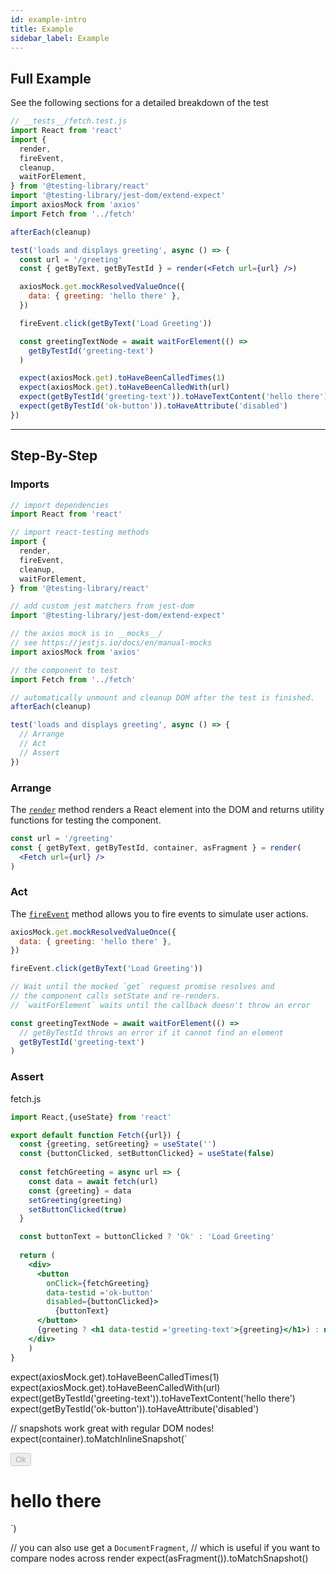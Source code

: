 ```yaml
---
id: example-intro
title: Example
sidebar_label: Example
---
```


## Full Example

See the following sections for a detailed breakdown of the test

```jsx
// __tests__/fetch.test.js
import React from 'react'
import {
  render,
  fireEvent,
  cleanup,
  waitForElement,
} from '@testing-library/react'
import '@testing-library/jest-dom/extend-expect'
import axiosMock from 'axios'
import Fetch from '../fetch'

afterEach(cleanup)

test('loads and displays greeting', async () => {
  const url = '/greeting'
  const { getByText, getByTestId } = render(<Fetch url={url} />)

  axiosMock.get.mockResolvedValueOnce({
    data: { greeting: 'hello there' },
  })

  fireEvent.click(getByText('Load Greeting'))

  const greetingTextNode = await waitForElement(() =>
    getByTestId('greeting-text')
  )

  expect(axiosMock.get).toHaveBeenCalledTimes(1)
  expect(axiosMock.get).toHaveBeenCalledWith(url)
  expect(getByTestId('greeting-text')).toHaveTextContent('hello there')
  expect(getByTestId('ok-button')).toHaveAttribute('disabled')
})
```

---

## Step-By-Step

### Imports

```jsx
// import dependencies
import React from 'react'

// import react-testing methods
import {
  render,
  fireEvent,
  cleanup,
  waitForElement,
} from '@testing-library/react'

// add custom jest matchers from jest-dom
import '@testing-library/jest-dom/extend-expect'

// the axios mock is in __mocks__/
// see https://jestjs.io/docs/en/manual-mocks
import axiosMock from 'axios'

// the component to test
import Fetch from '../fetch'
```

```jsx
// automatically unmount and cleanup DOM after the test is finished.
afterEach(cleanup)

test('loads and displays greeting', async () => {
  // Arrange
  // Act
  // Assert
})
```

### Arrange

The [`render`](./api#render) method renders a React element into the DOM and
returns utility functions for testing the component.

```jsx
const url = '/greeting'
const { getByText, getByTestId, container, asFragment } = render(
  <Fetch url={url} />
)
```

### Act

The [`fireEvent`](dom-testing-library/api-events.md) method allows you to fire
events to simulate user actions.

```jsx
axiosMock.get.mockResolvedValueOnce({
  data: { greeting: 'hello there' },
})

fireEvent.click(getByText('Load Greeting'))

// Wait until the mocked `get` request promise resolves and
// the component calls setState and re-renders.
// `waitForElement` waits until the callback doesn't throw an error

const greetingTextNode = await waitForElement(() =>
  // getByTestId throws an error if it cannot find an element
  getByTestId('greeting-text')
)
```

### Assert

fetch.js

```jsx
import React,{useState} from 'react'

export default function Fetch({url}) {
  const {greeting, setGreeting} = useState('')
  const {buttonClicked, setButtonClicked} = useState(false)
  
  const fetchGreeting = async url => {
    const data = await fetch(url)
    const {greeting} = data
    setGreeting(greeting)
    setButtonClicked(true)
  }

  const buttonText = buttonClicked ? 'Ok' : 'Load Greeting'
  
  return (
    <div>
      <button 
        onClick={fetchGreeting} 
        data-testid ='ok-button' 
        disabled={buttonClicked}>
          {buttonText}
      </button>
      {greeting ? <h1 data-testid ='greeting-text'>{greeting}</h1>) : null}
    </div>
    )
}

```
expect(axiosMock.get).toHaveBeenCalledTimes(1)
expect(axiosMock.get).toHaveBeenCalledWith(url)
expect(getByTestId('greeting-text')).toHaveTextContent('hello there')
expect(getByTestId('ok-button')).toHaveAttribute('disabled')

// snapshots work great with regular DOM nodes!
expect(container).toMatchInlineSnapshot(`
  <div>
    <button disabled >Ok</button>
    <h1>hello there</h1>
  </div>
`)

// you can also use get a `DocumentFragment`,
// which is useful if you want to compare nodes across render
expect(asFragment()).toMatchSnapshot()
```
